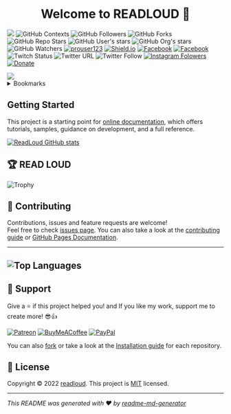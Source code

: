 <h1 align="center">Welcome to READLOUD 👋</h1>

![](https://komarev.com/ghpvc/?username=your-github-readloud&color=red&label=PROFILE+VIEWS&style=social)
![GitHub Contexts](https://img.shields.io/github/status/contexts/pulls/readloud/readloud.github.io/1?style=social)
![GitHub Followers](https://img.shields.io/github/followers/readloud?label=Follow)
![GitHub Forks](https://img.shields.io/github/forks/readloud/SecLists?label=Fork)
![GitHub Repo Stars](https://img.shields.io/github/stars/readloud/SecLists?style=social)
![GitHub User's stars](https://img.shields.io/github/stars/readloud?affiliations=OWNER%2CCOLLABORATOR)
![GitHub Org's stars](https://img.shields.io/github/stars/readloud?style=social)
![GitHub Watchers](https://img.shields.io/github/watchers/oneplus-x/phpsploit?label=Watch)
[![prouser123](https://img.shields.io/badge/prouser123.me-misc-green)](https://prouser123.me/misc/mastodon-userid-lookup.html)
[![Shield.io](https://img.shields.io/badge/shield.io-build-orang.svg?style=sociale)](https://shields.io/category/build)
[![Facebook](https://img.shields.io/badge/facebook-page-blue.svg)](https://facebook.com/anonymansz)
[![Facebook](https://img.shields.io/badge/facebook-profile-brightgreen.svg)](https://facebook.com/mansz81)
![Twitch Status](https://img.shields.io/twitch/status/readloud?style=social)
![Twitter URL](https://img.shields.io/twitter/url?url=https%3A%2F%2Ftwitter.com/mansz81?style=social)
![Twitter Follow](https://img.shields.io/twitter/follow/mansz81?label=Follow)
[![Instagram Folowers](https://img.shields.io/badge/instagram-folowers-red.svg?style=social)](https://www.instagram.com/mansz81/followers/)
[![Donate](https://img.shields.io/badge/Donate-PayPal-green.svg)](https://www.paypal.com/cgi-bin/webscr?cmd=_s-xclick&hosted_button_id=readloud)

<img src="https://www.photofunky.net/output/image/b/d/b/3/bdb3e7/photofunky.gif">

<!-- TABLE OF CONTENTS -->
<details>
  <summary>Bookmarks</summary>
  <ul>
    <li><a href="https://readloud.github.io/">🏠 Homepage</a></li>
    <li><a href="https://readloud.github.io/faucetmonitor/">💱 Faucet Monitor</a></li>
    <li><a href="https://github.com/readloud/Pentest-Cheatsheets">🔖 Cheatsheets</a></li>
    <li><a href="https://github.com/readloud/readloud/wiki/">🔊 Wiki</a></li>
  </ul>
</details>

## Getting Started

This project is a starting point for [online documentation](https://github.com/oneplus-x), which offers tutorials, samples, guidance on development, and a full reference.

[![ReadLoud GitHub stats](https://github-readme-stats.vercel.app/api?username=readloud&show_icons=true&theme=radical)](https://github-readme-stats.vercel.app/api/top-langs/?username=readloud&layout=compact&langs_count=6&theme=radical)
  
## 🏆 READ LOUD

![Trophy](https://github-profile-trophy.vercel.app/?username=readloud&no-bg=true)

  
## 🤝 Contributing

Contributions, issues and feature requests are welcome!<br />Feel free to check [issues page](https://github.com/readloud/readloud/issues). You can also take a look at the [contributing guide](https://github.com/github/docs/blob/main/CONTRIBUTING.md) or [GitHub Pages Documentation](https://docs.github.com/en).

---
![Top Languages](https://github-readme-stats.vercel.app/api/top-langs/?username=readloud&layout=compact&langs_count=6&theme=radical)
---

## 🥰 Support

Give a ⭐️ if this project helped you! and If you like my work, support me to create more! 😎👍<br>

[![Patreon](https://img.shields.io/badge/Patreon-F96854?style=for-the-badge&logo=patreon&logoColor=white)](https://www.patreon.com/mansz81)
[![BuyMeACoffee](https://img.shields.io/badge/Buy%20Me%20a%20Coffee-ffdd00?style=for-the-badge&logo=buy-me-a-coffee&logoColor=black)](https://www.buymeacoffee.com/forever812S)
[![PayPal](https://img.shields.io/badge/PayPal-00457C?style=for-the-badge&logo=paypal&logoColor=white)](https://www.paypal.me/readloud)

You can also 
[fork](https://github.com/readloud/readloud/fork) or take a look at the [Installation guide](https://github.com/git-guides/install-git) for each repository.


## 📝 License

Copyright © 2022 [readloud](https://github.com/readloud). This project is [MIT](https://github.com/readloud/readloud/blob/master/LICENSE) licensed.

***
_This README was generated with ❤️ by [readme-md-generator](https://github.com/kefranabg/readme-md-generator)_
